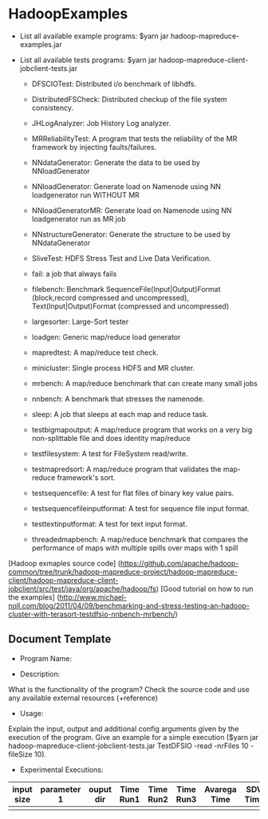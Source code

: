 # HadoopExamples

* List all available example programs: $yarn jar hadoop-mapreduce-examples.jar

* List all available tests programs: $yarn jar hadoop-mapreduce-client-jobclient-tests.jar

  * DFSCIOTest: Distributed i/o benchmark of libhdfs.

  *	DistributedFSCheck: Distributed checkup of the file system consistency.

  *	JHLogAnalyzer: Job History Log analyzer.

  * MRReliabilityTest: A program that tests the reliability of the MR framework by injecting faults/failures.
  
  *	NNdataGenerator: Generate the data to be used by NNloadGenerator
  
  *	NNloadGenerator: Generate load on Namenode using NN loadgenerator run WITHOUT MR
  
  *	NNloadGeneratorMR: Generate load on Namenode using NN loadgenerator run as MR job
  
  *	NNstructureGenerator: Generate the structure to be used by NNdataGenerator
  
  *	SliveTest: HDFS Stress Test and Live Data Verification.
  
  *	 fail: a job that always fails
  
  *	filebench: Benchmark SequenceFile(Input|Output)Format (block,record compressed and uncompressed), Text(Input|Output)Format (compressed and uncompressed)
  
  *	 largesorter: Large-Sort tester

  * loadgen: Generic map/reduce load generator
  
  *	mapredtest: A map/reduce test check.
  
  *	minicluster: Single process HDFS and MR cluster.
  
  *	mrbench: A map/reduce benchmark that can create many small jobs
  
  *	nnbench: A benchmark that stresses the namenode.
  
  * sleep: A job that sleeps at each map and reduce task.
	
  * testbigmapoutput: A map/reduce program that works on a very big non-splittable file and does identity map/reduce
  
  * testfilesystem: A test for FileSystem read/write.
  
  * testmapredsort: A map/reduce program that validates the map-reduce framework's sort.
  
  * testsequencefile: A test for flat files of binary key value pairs.	 
  
  * testsequencefileinputformat: A test for sequence file input format.

  * testtextinputformat: A test for text input format.
  
  * threadedmapbench: A map/reduce benchmark that compares the performance of maps with multiple spills over maps with 1 spill
 
[Hadoop exmaples source code] (https://github.com/apache/hadoop-common/tree/trunk/hadoop-mapreduce-project/hadoop-mapreduce-client/hadoop-mapreduce-client-jobclient/src/test/java/org/apache/hadoop/fs)
[Good tutorial on how to run the examples] (http://www.michael-noll.com/blog/2011/04/09/benchmarking-and-stress-testing-an-hadoop-cluster-with-terasort-testdfsio-nnbench-mrbench/)

Document Template
------------------------------
* Program Name: 
 
* Description:

What is the functionality of the program? Check the source code and use any available external resources (+reference)

* Usage: 

Explain the input, output and additional config arguments given by the execution of the program. Give an example for a simple execution ($yarn jar hadoop-mapreduce-client-jobclient-tests.jar TestDFSIO -read -nrFiles 10 -fileSize 10). 

* Experimental Executions:


| input size | parameter 1 | ouput dir | Time Run1 | Time Run2 | Time Run3 | Avarega Time | SDV Time |
|-----------|------------|---------|---------|----------|----------|-------------|---------|
|            |             |           |           |           |           |              |          |

